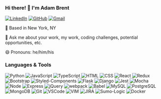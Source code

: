 ### Hi there! 👋 I'm Adam Brent
[![LinkedIn](https://img.shields.io/badge/adambrent%20-%230077B5.svg?&style=flat-square&logo=linkedin&logoColor=white&style=social&link=https://www.linkedin.com/in/adambrent/)](https://www.linkedin.com/in/adambrent/)
[![GitHub](https://img.shields.io/badge/madbanter%20-%23121011.svg?&style=flat-square&logo=github&logoColor=white&style=social&link=https://github.com/madbanter)](https://github.com/madbanter)
[![Gmail](https://img.shields.io/badge/adambrent-%23dDd9DF.svg?&style=flat-square&logo=gmail&style=social&link=mailto:adambrent@gmail.com)](mailto:adam.brent@gmail.com)

📍 Based in New York, NY

💬 Ask me about your work, my work, coding challenges, potential opportunities, etc.

😄 Pronouns: he/him/his


<!--
**madbanter/madbanter** is a ✨ _special_ ✨ repository because its `README.md` (this file) appears on your GitHub profile.

Here are some ideas to get you started:

- 🔭 I’m currently working on ...
- 🌱 I’m currently learning ...
- 👯 I’m looking to collaborate on ...
- 🤔 I’m looking for help with ...
- 💬 Ask me about ...
- 📫 How to reach me: ...
- 😄 Pronouns: ...
- ⚡ Fun fact: ...
-->


### Languages & Tools
![Python](https://img.shields.io/badge/Python%20-%23323330.svg?&style=flat-square&logo=python&logoColor=blue)
![JavaScript](https://img.shields.io/badge/JavaScript%20-%23323330.svg?&style=flat-square&logo=javascript&logoColor=%23F7DF1E)
![TypeScript](https://img.shields.io/badge/TypeScript%20-%23323330.svg?&style=flat-square&logo=Typescript&logoColor=%23F7DF1E)
![HTML](https://img.shields.io/badge/HTML5%20-%23E34F26.svg?&style=flat-square&logo=html5&logoColor=white)
![CSS](https://img.shields.io/badge/CSS3%20-%231572B6.svg?&style=flat-square&logo=css3&logoColor=white)
![React](https://img.shields.io/badge/React%20-%2320232a.svg?&style=flat-square&logo=react&logoColor=%2361DAFB)
![Redux](https://img.shields.io/badge/Redux%20-%2320232a.svg?&style=flat-square&logo=Redux&logoColor=%23B920FF)
![Bootstrap](https://img.shields.io/badge/Bootstrap%20-%2320232a.svg?&style=flat-square&logo=Bootstrap&logoColor=dark-purple)
![Styled-Components](https://img.shields.io/badge/Styled_Components-%23DB7093.svg?&style=flat-square&logo=styled-components&logoColor=white)
![Flask](https://img.shields.io/badge/Flask-%23824266.svg?&style=flat-square&logo=flask&logoColor=white)
![Django](https://img.shields.io/badge/Django-%23438F3F.svg?&style=flat-square&logo=django&logoColor=white)
![Jest](https://img.shields.io/badge/Jest%20-%23C21325.svg?&style=flat-square&logo=Jest&logoColor=white)
![Mocha](https://img.shields.io/badge/Mocha%20-%238D6748.svg?&style=flat-square&logo=mocha&logoColor=323232)
![Node](https://img.shields.io/badge/Node.js%20-%2343853D.svg?&style=flat-square&logo=node.js&logoColor=white)
![Express](https://img.shields.io/badge/Express%20-%23A6D227.svg?&style=flat-square&logo=express&logoColor=black)
![jQuery](https://img.shields.io/badge/jQuery%20-%23f9f0c0.svg?&style=flat-square&logo=jquery&logoColor=0769AD)
![webpack](https://img.shields.io/badge/webpack-%238DD6F9.svg?&style=flat-square&logo=webpack&logoColor=black)
![Babel](https://img.shields.io/badge/Babel%20-%23F9DC3E.svg?&style=flat-square&logo=babel&logoColor=black)
![MySQL](https://img.shields.io/badge/MySQL-%2300f.svg?&style=flat-square&logo=mysql&logoColor=white)
![PostgreSQL](https://img.shields.io/badge/PostgreSQL-%23316192.svg?&style=flat-square&logo=postgresql&logoColor=white)
![MongoDB](https://img.shields.io/badge/MongoDB-%234ea94b.svg?&style=flat-square&logo=mongodb&logoColor=white)
![Git](https://img.shields.io/badge/Git-%23F05033.svg?&style=flat-square&logo=git&logoColor=white)
![VSCode](https://img.shields.io/badge/VS%20Code%20-%23007ACC.svg?&style=flat-square&logo=visual-studio-code&logoColor=white)
![VIM](https://img.shields.io/badge/VIM-%23363636.svg?&style=flat-square&logo=vim&logoColor=green)
![JIRA](https://img.shields.io/badge/JIRA-%23A6A6A6.svg?&style=flat-square&logo=jira&logoColor=0052CC)
![Sumo-Logic](https://img.shields.io/badge/Sumo%20Logic-%23000099.svg?&style=flat-square&logo=sumo%20logic&logoColor=white)
![Docker](https://img.shields.io/badge/Docker%20-%232496ED.svg?&style=flat-square&logo=docker&logoColor=white)